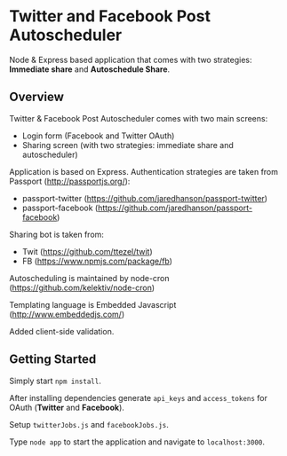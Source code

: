 # Twitter and Facebook Post Autoscheduler

Node & Express based application that comes with two strategies: **Immediate share** and **Autoschedule Share**.

## Overview

Twitter & Facebook Post Autoscheduler comes with two main screens:

* Login form (Facebook and Twitter OAuth)
* Sharing screen (with two strategies: immediate share and autoscheduler)

Application is based on Express. Authentication strategies are taken from Passport (http://passportjs.org/):

* passport-twitter (https://github.com/jaredhanson/passport-twitter)
* passport-facebook (https://github.com/jaredhanson/passport-facebook)

Sharing bot is taken from:

* Twit (https://github.com/ttezel/twit)
* FB (https://www.npmjs.com/package/fb)

Autoscheduling is maintained by node-cron (https://github.com/kelektiv/node-cron)

Templating language is Embedded Javascript (http://www.embeddedjs.com/)

Added client-side validation.

## Getting Started

Simply start `npm install`. 

After installing dependencies generate `api_keys` and `access_tokens` for OAuth (**Twitter** and **Facebook**).

Setup `twitterJobs.js` and `facebookJobs.js`.

Type `node app` to start the application and navigate to `localhost:3000`.
